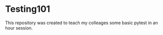 # Testing101

This repository was created to teach my colleages some basic pytest in an hour session.
